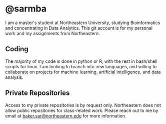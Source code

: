 # @sarmba

I am a master's student at Northeastern University, studying Bioinformatics and concentrating in Data Analytics. This git account is for my personal work and my assignments from Northeastern.

## Coding

The majority of my code is done in python or R, with the rest in bash/shell scripts for linux. I am looking to branch into new languages, and willing to collaborate on projects for machine learning, artificial intelligence, and data analysis.

## Private Repositories

Access to my private repositories is by request only. Northeastern does not allow public repositories for class-related work. Please reach out to me by email at baker.sar@northeastern.edu for more information.


<!---
sarmba/sarmba is a ✨ special ✨ repository because its `README.md` (this file) appears on your GitHub profile.
You can click the Preview link to take a look at your changes.
--->
